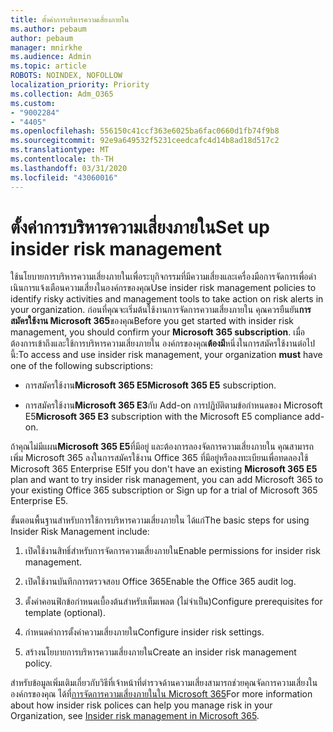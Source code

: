 ```yaml
---
title: ตั้งค่าการบริหารความเสี่ยงภายใน
ms.author: pebaum
author: pebaum
manager: mnirkhe
ms.audience: Admin
ms.topic: article
ROBOTS: NOINDEX, NOFOLLOW
localization_priority: Priority
ms.collection: Adm_O365
ms.custom:
- "9002284"
- "4405"
ms.openlocfilehash: 556150c41ccf363e6025ba6fac0660d1fb74f9b8
ms.sourcegitcommit: 92e9a649532f5231ceedcafc4d14b8ad18d517c2
ms.translationtype: MT
ms.contentlocale: th-TH
ms.lasthandoff: 03/31/2020
ms.locfileid: "43060016"
---
```

# <a name="set-up-insider-risk-management"></a><span data-ttu-id="20372-102">ตั้งค่าการบริหารความเสี่ยงภายใน</span><span class="sxs-lookup"><span data-stu-id="20372-102">Set up insider risk management</span></span>

<span data-ttu-id="20372-103">ใช้นโยบายการบริหารความเสี่ยงภายในเพื่อระบุกิจกรรมที่มีความเสี่ยงและเครื่องมือการจัดการเพื่อดําเนินการแจ้งเตือนความเสี่ยงในองค์กรของคุณ</span><span class="sxs-lookup"><span data-stu-id="20372-103">Use insider risk management policies to identify risky activities and management tools to take action on risk alerts in your organization.</span></span> <span data-ttu-id="20372-104">ก่อนที่คุณจะเริ่มต้นใช้งานการจัดการความเสี่ยงภายใน คุณควรยืนยัน**การสมัครใช้งาน Microsoft 365**ของคุณ</span><span class="sxs-lookup"><span data-stu-id="20372-104">Before you get started with insider risk management, you should confirm your **Microsoft 365 subscription**.</span></span> <span data-ttu-id="20372-105">เมื่อต้องการเข้าถึงและใช้การบริหารความเสี่ยงภายใน องค์กรของคุณ**ต้องมี**หนึ่งในการสมัครใช้งานต่อไปนี้:</span><span class="sxs-lookup"><span data-stu-id="20372-105">To access and use insider risk management, your organization **must** have one of the following subscriptions:</span></span>

- <span data-ttu-id="20372-106">การสมัครใช้งาน**Microsoft 365 E5**</span><span class="sxs-lookup"><span data-stu-id="20372-106">**Microsoft 365 E5** subscription.</span></span>

- <span data-ttu-id="20372-107">การสมัครใช้งาน**Microsoft 365 E3**กับ Add-on การปฏิบัติตามข้อกําหนดของ Microsoft E5</span><span class="sxs-lookup"><span data-stu-id="20372-107">**Microsoft 365 E3** subscription with the Microsoft E5 compliance add-on.</span></span>

<span data-ttu-id="20372-108">ถ้าคุณไม่มีแผน**Microsoft 365 E5**ที่มีอยู่ และต้องการลองจัดการความเสี่ยงภายใน คุณสามารถเพิ่ม Microsoft 365 ลงในการสมัครใช้งาน Office 365 ที่มีอยู่หรือลงทะเบียนเพื่อทดลองใช้ Microsoft 365 Enterprise E5</span><span class="sxs-lookup"><span data-stu-id="20372-108">If you don't have an existing **Microsoft 365 E5** plan and want to try insider risk management, you can add Microsoft 365 to your existing Office 365 subscription or Sign up for a trial of Microsoft 365 Enterprise E5.</span></span>

<span data-ttu-id="20372-109">ขั้นตอนพื้นฐานสําหรับการใช้การบริหารความเสี่ยงภายใน ได้แก่</span><span class="sxs-lookup"><span data-stu-id="20372-109">The basic steps for using Insider Risk Management include:</span></span>

1. <span data-ttu-id="20372-110">เปิดใช้งานสิทธิ์สําหรับการจัดการความเสี่ยงภายใน</span><span class="sxs-lookup"><span data-stu-id="20372-110">Enable permissions for insider risk management.</span></span>

2. <span data-ttu-id="20372-111">เปิดใช้งานบันทึกการตรวจสอบ Office 365</span><span class="sxs-lookup"><span data-stu-id="20372-111">Enable the Office 365 audit log.</span></span>

3. <span data-ttu-id="20372-112">ตั้งค่าคอนฟิกข้อกําหนดเบื้องต้นสําหรับเท็มเพลต (ไม่จําเป็น)</span><span class="sxs-lookup"><span data-stu-id="20372-112">Configure prerequisites for template (optional).</span></span>

4. <span data-ttu-id="20372-113">กําหนดค่าการตั้งค่าความเสี่ยงภายใน</span><span class="sxs-lookup"><span data-stu-id="20372-113">Configure insider risk settings.</span></span>

5. <span data-ttu-id="20372-114">สร้างนโยบายการบริหารความเสี่ยงภายใน</span><span class="sxs-lookup"><span data-stu-id="20372-114">Create an insider risk management policy.</span></span>

<span data-ttu-id="20372-115">สําหรับข้อมูลเพิ่มเติมเกี่ยวกับวิธีที่เจ้าหน้าที่ตํารวจด้านความเสี่ยงสามารถช่วยคุณจัดการความเสี่ยงในองค์กรของคุณ ได้ที่[การจัดการความเสี่ยงภายในใน Microsoft 365](https://go.microsoft.com/fwlink/?linkid=2123907)</span><span class="sxs-lookup"><span data-stu-id="20372-115">For more information about how insider risk polices can help you manage risk in your Organization, see [Insider risk management in Microsoft 365](https://go.microsoft.com/fwlink/?linkid=2123907).</span></span>
